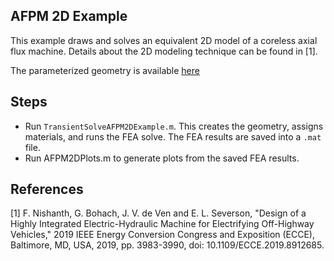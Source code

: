 ## AFPM 2D Example

This example draws and solves an equivalent 2D model of a coreless axial flux machine. Details about the 2D modeling technique can be found in [1].

The parameterized geometry is available [here](AFPM2DDrawing.pdf)

## Steps

- Run `TransientSolveAFPM2DExample.m`. This creates the geometry, assigns materials, and runs the FEA solve. The FEA results are saved into a `.mat` file.
- Run AFPM2DPlots.m to generate plots from the saved FEA results.

## References

[1] F. Nishanth, G. Bohach, J. V. de Ven and E. L. Severson, "Design of a Highly Integrated Electric-Hydraulic Machine for Electrifying Off-Highway Vehicles," 2019 IEEE Energy Conversion Congress and Exposition (ECCE), Baltimore, MD, USA, 2019, pp. 3983-3990, doi: 10.1109/ECCE.2019.8912685.
